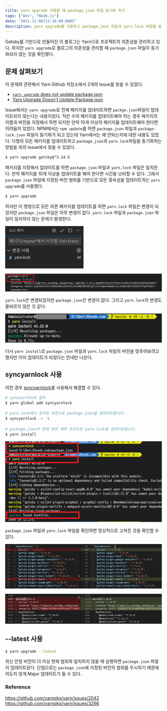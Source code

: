 ```yaml
---
title: yarn upgrade 사용할 때 package.json 파일 동기화 하기
tags: ["Dev", "Node.js"]
date: "2021-11-06T11:16:00.000Z"
description: yarn upgrade를 사용하고 package.json 파일과 yarn.lock 파일을 동기화 방법을 설명합니다.
---
```


Gatsby를 기반으로 만들어진 이 블로그는 Yarn으로 프로젝트의 의존성을 관리하고 있다. 하지만 `yarn upgrade`로 블로그의 의존성을 관리할 때 `package.json` 파일이 동기화되지 않는 것을 확인했다. 

## 문제 살펴보기

이 문제와 관련해서 Yarn Github 저장소에서 2개의 Issue를 찾을 수 있었다.

- [`yarn upgrade` does not update package.json](https://github.com/yarnpkg/yarn/issues/2042)
- [Yarn Upgrade Doesn't Update Package.json](https://github.com/yarnpkg/yarn/issues/3266)
 
Issue에서는 `yarn upgrade`로 전체 패키지를 업데이트하면 `packge.json`파일이 업데이트되지 않는다는 내용이었다. 적은 수의 패키지를 업데이트해야 하는 경우 패키지의 이름과 버전을 지정해서 하면 되지만 만약 10개 이상의 패키지를 업데이트해야 한다면 어려움이 있었다. NPM에서는 `npm update`를 하면 `package.json` 파일과 `package-lock.json` 파일이 동기화가 되고 있는데 Yarn에서는 왜 안되는지에 대한 내용도 있었다. 다행히 모든 패키지를 업데이트하고 `package.json`과 `yarn.lock`파일을 동기화하는 방법을 위의 Issue에서 찾을 수 있었다.

```bash
$ yarn upgrade gatsby@^3.14.5
```

패키지를 지정해서 업데이트를 하면 `package.json` 파일과 `yarn.lock` 파일은 일치한다. 만약 패키지를 10개 이상을 업데이트를 해야 한다면 시간을 낭비할 수 있다. 그래서 `package.json` 파일에 지정된 버전 범위를 기반으로 모든 종속성을 업데이트하는 `yarn upgrade`를 사용했다.

```bash
$ yarn upgrade
```

하지만 이 명령으로 모든 의존 패키지를 업데이트를 하면 `yarn.lock` 파일은 변경이 되었지만 `package.json` 파일은 아무 변경이 없다. `yarn.lock` 파일과 `package.json` 파일이 일치하지 않는 문제가 발생한다.

![yarn-error-1](./yarn-error-1.png)

![yarn-error-2](./yarn-error-2.png)

`yarn.lock`은 변경되었지만 `package.json`은 변경이 없다. 그리고 `yarn.lock`의 변경도 올바르지 않은 것 같다.

![yarn-error-install](./yarn-error-install.png)

다시 `yarn install`로 `package.json` 파일과 `yarn.lock` 파일의 버전을 맞추어보려고 했지만 이미 업데이트가 되었다는 안내만 나온다.

## syncyarnlock 사용

이런 경우 [syncyarnlock](https://www.npmjs.com/package/syncyarnlock)를 사용해서 해결할 수 있다.

```bash
# syncyarnlock 설치
$ yarn global add syncyarnlock

# yarn.lock에서 설치된 버전으로 package.json을 업데이트합니다.
$ syncyarnlock -s -k

# package.json의 현재 버전 제약 조건으로 yarn.lock을 업데이트합니다.
$ yarn install
```

![yarn-solution](./yarn-solution.png)

`package.json` 파일과 `yarn.lock` 파일을 확인하면 정상적으로 고쳐진 것을 확인할 수 있다.

![yarn-fin-1](./yarn-fin-1.png)

![yarn-fin-2](./yarn-fin-2.png)

## --latest 사용

```bash
$ yarn upgrade --latest
```

최신 안정 버전이 더 이상 현재 범위와 일치하지 않을 때 실행하면 `package.json` 파일이 업데이트된다. 단점으로는 `package.json`에 지정된 버전의 범위를 무시하기 때문에 의도치 않게 Major 업데이트가 될 수 있다.

### Reference
https://github.com/yarnpkg/yarn/issues/2042  
https://github.com/yarnpkg/yarn/issues/3266